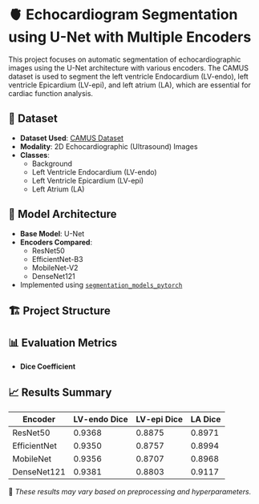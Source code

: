 # 🫀 Echocardiogram Segmentation using U-Net with Multiple Encoders

This project focuses on automatic segmentation of echocardiographic images using the U-Net architecture with various encoders. The CAMUS dataset is used to segment the left ventricle Endocardium (LV-endo), left ventricle Epicardium (LV-epi), and left atrium (LA), which are essential for cardiac function analysis.

## 📁 Dataset

- **Dataset Used**: [CAMUS Dataset](https://www.creatis.insa-lyon.fr/Challenge/camus/)
- **Modality**: 2D Echocardiographic (Ultrasound) Images
- **Classes**:
  - Background
  - Left Ventricle Endocardium (LV-endo)
  - Left Ventricle Epicardium (LV-epi)
  - Left Atrium (LA)

## 🧠 Model Architecture

- **Base Model**: U-Net
- **Encoders Compared**:
  - ResNet50
  - EfficientNet-B3
  - MobileNet-V2
  - DenseNet121
- Implemented using [`segmentation_models_pytorch`](https://github.com/qubvel/segmentation_models.pytorch)

## 🏗️ Project Structure


## 📊 Evaluation Metrics

- **Dice Coefficient** 


## 📈 Results Summary



| Encoder       | LV-endo Dice | LV-epi Dice | LA Dice |
|---------------|--------------|-------------|---------|
| ResNet50      | 0.9368       | 0.8875      | 0.8971  |
| EfficientNet  | 0.9350       | 0.8757      | 0.8994  |
| MobileNet     | 0.9356       | 0.8707      | 0.8968  |
| DenseNet121   | 0.9381       | 0.8803      | 0.9117  |

📌 *These results may vary based on preprocessing and hyperparameters.*


